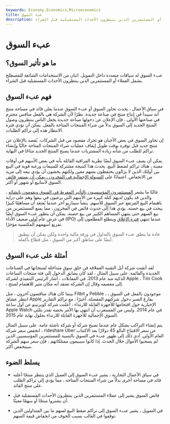 ```yaml
---
keywords: Economy,Economics,Microeconomics
title: عبء السوق
description: في مجال التمويل ، يتضمن كلا الاستخدامين الشائعين لتراكم السوق العملاء أو المستثمرين الذين ينتظرون الأحداث المستقبلية قبل الشراء.
---
```


# عبء السوق
## ما هو تأثير السوق؟

عبء السوق له سياقات متعددة داخل التمويل. اثنان من الاستخدامات الشائعة للمصطلح يشمل العملاء أو المستثمرين الذين ينتظرون الأحداث المستقبلية قبل الشراء.

## فهم عبء السوق

في سياق الأعمال ، يحدث تجاوز السوق أو عبء السوق عندما يعلن قائد في مساحة منتج أنه سيبدأ في إنتاج منتج في صناعة جديدة. نظرًا لأن الشركة هي بالفعل منافس محترم في صناعتها الأولى ، فإن الإعلان عن دخولها صناعة جديدة يجعل الناس ينتظرون وصول المنتج الجديد إلى السوق بدلاً من شراء المنتجات المتاحة بالفعل. يمكن أن تؤدي فترة الانتظار هذه إلى تراكم الطلبات.

إن تجاوز السوق في بعض الأحيان هو تحرك مقصود من قبل الشركات. يُقصد بالإعلان عن منتج جديد قبل توفره بوقت طويل إيقاف عمليات شراء المنتجات المتاحة حاليًا وإنشاء تراكم للطلب من شأنه زيادة المشتريات عندما يصبح المنتج الجديد متاحًا في النهاية.

يمكن أن يصف عبء السوق أيضًا نظرية المراقبة القائلة بأنه في بعض الأسهم في أوقات معينة ، هناك تراكم لضغط البيع. يحدث هذا كنتيجة مشتركة للمبيعات ورغبة قوية في البيع بين أولئك الذين لا يزالون يحتفظون بسهم معين ولكنهم يخشون أن يؤدي بيعه إلى مزيد من الانخفاض. اعتمادًا على [السيولة الإجمالية في المخزون ، يمكن أن يستمر](/liquidity) [فائض](/overhang) السوق لأسابيع أو شهور أو أكثر.

غالبًا ما يشعر [المستثمرون المؤسسيون بالتأثير المفرط في السوق ويقومون بإنشائه](/institutionalinvestor) ، والذين قد يكون لديهم كتلة كبيرة من الأسهم التي يرغبون في بيعها وهم على دراية باهتمام البيع المرتفع عبر السوق للأسهم. ينشأ سيناريو آخر عندما يُعتقد أن مساهمًا كبيرًا يبحث في بيع حصته. يؤدي هذا إلى حدوث فائض في المخزون ، مما يمنع المستثمرين من بيع السهم حتى ينتهي المساهم الكبير من بيع حصته. يمكن أن يتطور عبء السوق أيضًا في عرض عام [أولي](/ipo) ضعيف الأداء (IPO) عندما تنتهي [فترة الإغلاق](/ipolockup) ويتطلع المطلعون إلى تفريغ أسهمهم المكتسبة مؤخرًا.

> عادة ما يتعلق عبء السوق بالتداول في ورقة مالية واحدة ولكن يمكن أن ينطبق أيضًا على مناطق أكبر من السوق ، مثل قطاع بأكمله.

>

## أمثلة على عبء السوق

لقد أتقنت شركة أبل التقنية العملاقة فن خلق سوق متداخلة لمنتجاتها في الصناعات الجديدة والقائمة. على سبيل المثال ، لقد كان يضايق الدخول إلى فئة منتجات الساعات الذكية منذ عام 2013. في المقابلات ، أشار الرئيس التنفيذي لشركة Apple ، Tim Cook ، إلى معصمه وقال إن الشركة تعتقد أنه مكان مثير للاهتمام لمنتج.

بينما كان هناك منافسون آخرون ، مثل Fitbit و Pebble ، موجودون بالفعل في السوق ، انتظر عشاق Apple بفارغ الصبر دخول شركتهم المفضلة. أخيرًا ، مع تراكم التقارير الإخبارية حول اقتحامها للأجهزة القابلة للارتداء ، أعلنت شركة كوبرتينو عن أول ساعة Apple Watch في عام 2014. وليس من المستغرب أن انتهى بها الأمر بحصة تقدر بثلثي السوق الإجمالية للأجهزة القابلة للارتداء بحلول نهاية عام 2015.

يتم إنشاء التراكب بشكل عام عندما تصبح شركة أو شركة ناشئة عامة. على سبيل المثال ، انخفض سعر شركة rideshare Uber عن سعر الافتتاح البالغ 45 دولارًا بعد الاكتتاب العام الأولي. أدى ذلك إلى ظهور عبء في السوق بالنسبة للمستثمرين المؤسسيين الذين لم يسحبوا الأموال خلال الحدث. إذا كانوا سيبيعون ممتلكاتهم ، فإن سعر سهم الشركة سينخفض أكثر.

## يسلط الضوء

- في سياق الأعمال التجارية ، يشير عبء السوق إلى العميل الذي ينتظر منتجًا أعلنه قائد في مساحة أخرى بدلاً من شراء المنتجات المتاحة ، مما يؤدي إلى تراكم الطلب على منتج القائد.

- فائض السوق يشير إلى عملاء المستثمرين الذين ينتظرون الأحداث المستقبلية قبل أن يشتروا منتجًا أو سهمًا معينًا.

- في التمويل ، يشير عبء السوق إلى تراكم ضغط البيع لسهم ما بين المتداولين الذين توقفوا في الغالب بسبب الخوف من انخفاض قيمة السهم.

